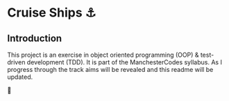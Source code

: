 # Cruise Ships ⚓

## Introduction

This project is an exercise in object oriented programming (OOP) & test-driven development (TDD). It is part of the ManchesterCodes syllabus. As I progress through the track aims will be revealed and this readme will be updated.

🐬